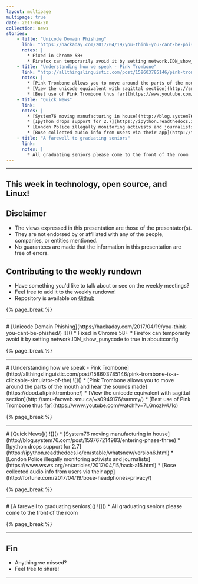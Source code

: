 ```yaml
---
layout: multipage
multipage: true
date: 2017-04-20
collection: news
stories:
    - title: "Unicode Domain Phishing"
      link: "https://hackaday.com/2017/04/19/you-think-you-cant-be-phished/"
      notes: |
        * Fixed in Chrome 58+
        * Firefox can temporarily avoid it by setting network.IDN_show_punycode to true in about:config
    - title: "Understanding how we speak - Pink Trombone"
      link: "http://allthingslinguistic.com/post/158603785146/pink-trombone-is-a-clickable-simulator-of-the"
      notes: |
        * [Pink Trombone allows you to move around the parts of the mouth and hear the sounds made](https://dood.al/pinktrombone/)
        * [View the unicode equivalent with sagittal section](http://smu-facweb.smu.ca/~s0949176/sammy/)
        * [Best use of Pink Trombone thus far](https://www.youtube.com/watch?v=7LGnozlwU1o)
    - title: "Quick News"
      link:
      notes: |
        * [System76 moving manufacturing in house](http://blog.system76.com/post/159767214983/entering-phase-three)
        * [Ipython drops support for 2.7](https://ipython.readthedocs.io/en/stable/whatsnew/version6.html)
        * [London Police illegally monitoring activists and journalists](https://www.wsws.org/en/articles/2017/04/15/hack-a15.html)
        * [Bose collected audio info from users via their app](http://fortune.com/2017/04/19/bose-headphones-privacy/)
    - title: "A farewell to graduating seniors"
      link:
      notes: |
        * All graduating seniors please come to the front of the room
---
```

<section class="page__content" itemprop="text">
<hr />
<h2>This week in technology, open source, and Linux!</h2>

<h2>Disclaimer</h2>
<ul>
 <li> The views expressed in this presentation are those of the presentator(s).
 <li> They are not endorsed by or affiliated with any of the people, companies, or entities mentioned.
 <li> No guarantees are made that the information in this presentation are free of errors.
</ul>

<h2>Contributing to the weekly rundown</h2>
<ul>
   <li>Have something you'd like to talk about or see on the weekly meetings?</li>
   <li>Feel free to add it to the weekly rundown!</li>
   <li>Repository is available on <a href="https://github.com/OSUOSC/osc-weekly-rundown">Github</a></li>
</ul>
{% page_break %}
<hr />
# [Unicode Domain Phishing](https://hackaday.com/2017/04/19/you-think-you-cant-be-phished/)
![]()
* Fixed in Chrome 58+
* Firefox can temporarily avoid it by setting network.IDN_show_punycode to true in about:config

{% page_break %}
<hr />
# [Understanding how we speak - Pink Trombone](http://allthingslinguistic.com/post/158603785146/pink-trombone-is-a-clickable-simulator-of-the)
![]()
* [Pink Trombone allows you to move around the parts of the mouth and hear the sounds made](https://dood.al/pinktrombone/)
* [View the unicode equivalent with sagittal section](http://smu-facweb.smu.ca/~s0949176/sammy/)
* [Best use of Pink Trombone thus far](https://www.youtube.com/watch?v=7LGnozlwU1o)

{% page_break %}
<hr />
# [Quick News]()
![]()
* [System76 moving manufacturing in house](http://blog.system76.com/post/159767214983/entering-phase-three)
* [Ipython drops support for 2.7](https://ipython.readthedocs.io/en/stable/whatsnew/version6.html)
* [London Police illegally monitoring activists and journalists](https://www.wsws.org/en/articles/2017/04/15/hack-a15.html)
* [Bose collected audio info from users via their app](http://fortune.com/2017/04/19/bose-headphones-privacy/)

{% page_break %}
<hr />
# [A farewell to graduating seniors]()
![]()
* All graduating seniors please come to the front of the room

{% page_break %}
<hr />
<h1>Fin</h1>
<ul>
  <li>Anything we missed?</li>
  <li>Feel free to share!</li>
</ul>
<hr />
